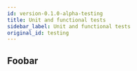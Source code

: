 ```yaml
---
id: version-0.1.0-alpha-testing
title: Unit and functional tests
sidebar_label: Unit and functional tests
original_id: testing
---
```


## Foobar
